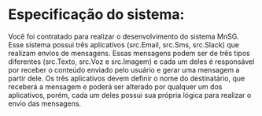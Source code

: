 # Especificação do sistema:
Você foi contratado para realizar o desenvolvimento do sistema MnSG. Esse
sistema possui três aplicativos (src.Email, src.Sms, src.Slack) que realizam envios de
mensagens. Essas mensagens podem ser de três tipos diferentes (src.Texto, src.Voz e
src.Imagem) e cada um deles é responsável por receber o conteúdo enviado pelo
usuário e gerar uma mensagem a partir dele. Os três aplicativos devem definir o
nome do destinatário, que receberá a mensagem e poderá ser alterado por
qualquer um dos aplicativos, porém, cada um deles possui sua própria lógica
para realizar o envio das mensagens.
